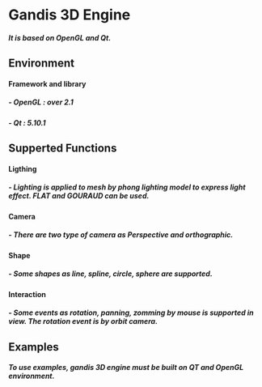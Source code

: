 # Gandis 3D Engine
##### It is based on OpenGL and Qt.                                                                              

## Environment
#### Framework and library
##### - OpenGL : over 2.1
##### - Qt : 5.10.1


## Supperted Functions

#### Ligthing
##### - Lighting is applied to mesh by phong lighting model to express light effect. FLAT and GOURAUD can be used.

#### Camera
##### - There are two type of camera as Perspective and orthographic.

#### Shape
##### - Some shapes as line, spline, circle, sphere are supported.

#### Interaction
##### - Some events as rotation, panning, zomming by mouse is supported in view. The rotation event is by orbit camera. 


## Examples
##### To use examples, gandis 3D engine must be built on QT and OpenGL environment.

